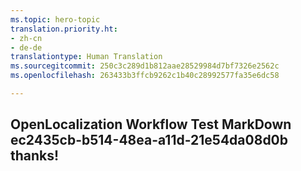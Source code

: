 ```yaml
---
ms.topic: hero-topic
translation.priority.ht:
- zh-cn
- de-de
translationtype: Human Translation
ms.sourcegitcommit: 250c3c289d1b812aae28529984d7bf7326e2562c
ms.openlocfilehash: 263433b3ffcb9262c1b40c28992577fa35e6dc58

---
```

## OpenLocalization Workflow Test MarkDown ec2435cb-b514-48ea-a11d-21e54da08d0b thanks!



<!--HONumber=Aug16_HO4-->


